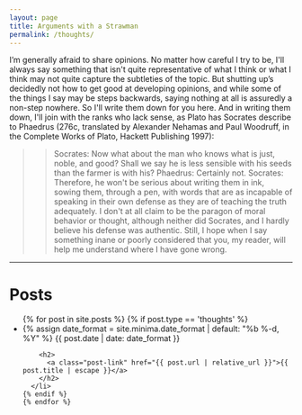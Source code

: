 ```yaml
---
layout: page
title: Arguments with a Strawman
permalink: /thoughts/
---
```


<div class="home">

I’m generally afraid to share opinions. No matter how careful I try to be, I'll always say something that isn't quite representative of what I think or what I think may not quite capture the subtleties of the topic. But shutting up’s decidedly not how to get good at developing opinions, and while some of the things I say may be steps backwards, saying nothing at all is assuredly a non-step nowhere. So I'll write them down for you here. And in writing them down, I'll join with the ranks who lack sense, as Plato has Socrates describe to Phaedrus (276c, translated by Alexander Nehamas and Paul Woodruff, in the Complete Works of Plato, Hackett Publishing 1997):
>> Socrates: Now what about the man who knows what is just, noble, and good? Shall we say he is less sensible with his seeds than the farmer is with his?
>> Phaedrus: Certainly not.
>> Socrates: Therefore, he won't be serious about writing them in ink, sowing them, through a pen, with words that are as incapable of speaking in their own defense as they are of teaching the truth adequately.
I don't at all claim to be the paragon of moral behavior or thought, although neither did Socrates, and I hardly believe his defense was authentic. Still, I hope when I say something inane or poorly considered that you, my reader, will help me understand where I have gone wrong.

<hr>

  <h1 class="page-heading">Posts</h1>
  
  <ul class="post-list">
    {% for post in site.posts %}
    {% if post.type == 'thoughts' %}
      <li>
        {% assign date_format = site.minima.date_format | default: "%b %-d, %Y" %}
        <span class="post-meta">{{ post.date | date: date_format }}</span>

        <h2>
          <a class="post-link" href="{{ post.url | relative_url }}">{{ post.title | escape }}</a>
        </h2>
      </li>
    {% endif %}
    {% endfor %}
  </ul>

  

</div>
